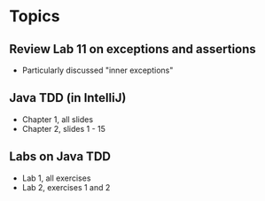 # Topics

## Review Lab 11 on exceptions and assertions
* Particularly discussed "inner exceptions"

## Java TDD (in IntelliJ)
* Chapter 1, all slides
* Chapter 2, slides 1 - 15

## Labs on Java TDD
* Lab 1, all exercises
* Lab 2, exercises 1 and 2
